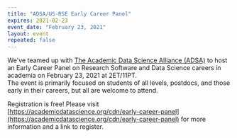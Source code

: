 ```yaml
---
title: "ADSA/US-RSE Early Career Panel"
expires: 2021-02-23
event_date: "February 23, 2021"
layout: event
repeated: false
---
```


We've teamed up with [The Academic Data Science Alliance (ADSA)](https://academicdatascience.org/) to host an Early Career Panel on Research Software and Data Science careers in academia on February 23, 2021 at 2ET/11PT.  
The event is primarily focused on students of all levels, postdocs, and those early in their careers, but all are welcome to attend.

Registration is free! Please visit [https://academicdatascience.org/cdn/early-career-panel](https://academicdatascience.org/cdn/early-career-panel) for more information and a link to register.
